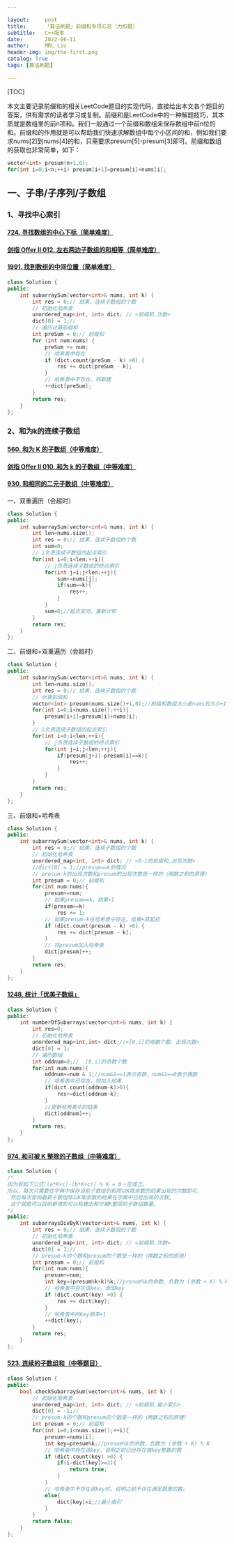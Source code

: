 ```yaml
---

layout:     post
title:      「算法刷题」前缀和专项汇总（力扣题）
subtitle:   C++版本
date:       2022-06-11
author:     MRL Liu
header-img: img/the-first.png
catalog: True
tags: [算法刷题]
   
---
```


[TOC]

​         本文主要记录前缀和的相关LeetCode题目的实现代码，直接给出本文各个题目的答案，供有需求的读者学习或复制。前缀和是LeetCode中的一种解题技巧，其本质就是数组里的前n项和。我们一般通过一个前缀和数组来保存数组中前n位的和。前缀和的作用就是可以帮助我们快速求解数组中每个小区间的和，例如我们要求nums[2]到nums[4]的和，只需要求presum[5]-presum[3]即可。前缀和数组的获取也非常简单，如下：

```C++
vector<int> presum(n+1,0);
for(int i=0;i<n;++i) presum[i+1]=presum[i]+nums[i];
```



## 一、子串/子序列/子数组

### 1、寻找中心索引

#### [724. 寻找数组的中心下标（简单难度）](https://leetcode-cn.com/problems/find-pivot-index/)

#### [剑指 Offer II 012. 左右两边子数组的和相等（简单难度）](https://leetcode-cn.com/problems/tvdfij/)

#### [1991. 找到数组的中间位置（简单难度）](https://leetcode-cn.com/problems/find-the-middle-index-in-array/)

```C++
class Solution {
public:
    int subarraySum(vector<int>& nums, int k) {
        int res = 0;// 结果，连续子数组的个数
        // 初始化哈希表
        unordered_map<int, int> dict; // <前缀和,次数>
        dict[0] = 1;//
        // 遍历计算前缀和
        int preSum = 0;// 前缀和
        for (int num:nums) {
            preSum += num;
            // 哈希表中存在
            if (dict.count(preSum - k) >0) {
                res += dict[preSum - k];
            }
            // 哈希表中不存在，则新建
            ++dict[preSum];
        }
        return res;
    }
};
```

### 2、和为k的连续子数组

#### [560. 和为 K 的子数组（中等难度）](https://leetcode-cn.com/problems/subarray-sum-equals-k/)

#### [剑指 Offer II 010. 和为 k 的子数组（中等难度）](https://leetcode-cn.com/problems/QTMn0o/)

#### [930. 和相同的二元子数组（中等难度）](https://leetcode-cn.com/problems/binary-subarrays-with-sum/)

一、双重遍历（会超时）

```C++
class Solution {
public:
    int subarraySum(vector<int>& nums, int k) {
        int len=nums.size();
        int res = 0;// 结果，连续子数组的个数
        int sum=0;
        // i负责连续子数组的起点索引
        for(int i=0;i<len;++i){
            // j负责连续子数组的终点索引
            for(int j=i;j<len;++j){
                sum+=nums[j];
                if(sum==k){
                    res++;
                }
            }
            sum=0;//起点变动，重新计和
        }
        return res;
    }
};
```

二、前缀和+双重遍历（会超时）

```c++
class Solution {
public:
    int subarraySum(vector<int>& nums, int k) {
        int len=nums.size();
        int res = 0;// 结果，连续子数组的个数
        // 计算前缀和
        vector<int> presum(nums.size()+1,0);//前缀和数组大小是nums的大小+1
        for(int i=0;i<nums.size();++i){
            presum[i+1]=presum[i]+nums[i];
        }
        // i负责连续子数组的起点索引
        for(int i=0;i<len;++i){
            // j负责连续子数组的终点索引
            for(int j=i;j<len;++j){
                if(presum[j+1]-presum[i]==k){
                    res++;
                }
            }
        }
        return res;
    }
};
```

三、前缀和+哈希表

```C++
class Solution {
public:
    int subarraySum(vector<int>& nums, int k) {
        int res = 0;// 结果，连续子数组的个数
        // 初始化哈希表
        unordered_map<int, int> dict; // <0-i的前缀和,出现次数>
        //dict[0] = 1;//presum==k的情况
        // presum-k的出现次数和presum的出现次数是一样的（两数之和的原理）
        int presum = 0;// 前缀和
        for(int num:nums){
            presum+=num;
            // 如果presum==k，结果+1
            if(presum==k)
                res += 1;
            // 如果presum-k在哈希表中存在，结果+其起初
            if (dict.count(presum - k) >0) {
                res += dict[presum - k];
            }
            // 将presum加入哈希表
            dict[presum]++;
        }
        return res;
    }
};
```

#### [1248. 统计「优美子数组」](https://leetcode-cn.com/problems/count-number-of-nice-subarrays/)

```C++
class Solution {
public:
    int numberOfSubarrays(vector<int>& nums, int k) {
        int res=0;
        // 初始化哈希表
        unordered_map<int,int> dict;//<[0,i]的奇数个数，出现次数>
        dict[0] = 1;
        // 遍历数组
        int oddnum=0;//  [0,i]的奇数个数
        for(int num:nums){
            oddnum+=num & 1;//num&1==1表示奇数，num&1==0表示偶数
            // 哈希表中已存在，则加入结果
            if(dict.count(oddnum-k)>0){
                res+=dict[oddnum-k];
            }
            //更新哈希表中的结果
            dict[oddnum]++;
        }
        return res;
    }
};
```

#### [974. 和可被 K 整除的子数组（中等难度）](https://leetcode-cn.com/problems/subarray-sums-divisible-by-k/)

```C++
class Solution {
/*
因为有如下公式((a*K+c)-(b*K+c)) % K = 0一定成立。
所以，每次只需要在字典中保存当前子数组的和除以K取余数的结果出现的次数即可,
 然后每次查询最新子数组除以K取余数的结果在字典中已经出现的次数, 
 这个就是可以目前新增的可以构建出和可被K整除的子数组数量。
*/
public:
    int subarraysDivByK(vector<int>& nums, int k) {
        int res = 0;// 结果，连续子数组的个数
        // 初始化哈希表
        unordered_map<int, int> dict; // <前缀和,次数>
        dict[0] = 1;//
        // presum-k的个数和presum的个数是一样的（两数之和的原理）
        int presum = 0;// 前缀和
        for(int num:nums){
            presum+=num;
            int key=(presum%k+k)%k;//presum%k的余数，负数为 (余数 + K) % K
            // 哈希表中存在该key，添加key
            if (dict.count(key) >0) {
                res += dict[key];
            }
            // 哈希表中的key频率+1
            ++dict[key];
        }
        return res;
    }
};
```

#### [523. 连续的子数组和（中等题目）](https://leetcode-cn.com/problems/continuous-subarray-sum/)

```C++
class Solution {
public:
    bool checkSubarraySum(vector<int>& nums, int k) {
        // 初始化哈希表
        unordered_map<int, int> dict; // <前缀和,最小索引>
        dict[0] = -1;//
        // presum-k的个数和presum的个数是一样的（两数之和的原理）
        int presum = 0;// 前缀和
        for(int i=0;i<nums.size();++i){
            presum+=nums[i];
            int key=presum%k;//presum%k的余数，负数为 (余数 + K) % K
            // 哈希表中存在该key，说明之前已经存在被key整数的数
            if (dict.count(key) >0) {
                if(i-dict[key]>=2){
                    return true;
                }
            }
            // 哈希表中不存在该key时，说明之前不存在满足题意的数，
            else{
                dict[key]=i;//最小索引
            }
        }
        return false;
    }
};
```

